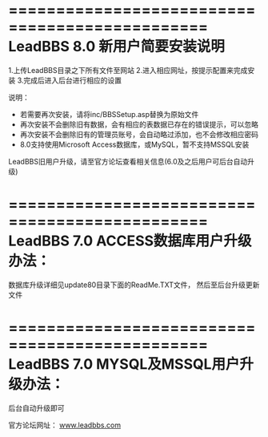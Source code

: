===============================================
LeadBBS 8.0 新用户简要安装说明
===============================================

1.上传LeadBBS目录之下所有文件至网站
2.进入相应网址，按提示配置来完成安装
3.完成后进入后台进行相应的设置

说明：

- 若需要再次安装，请将inc/BBSSetup.asp替换为原始文件
- 再次安装不会删除旧有数据，会有相应的表数据已存在的错误提示，可以忽略
- 再次安装不会删除旧有的管理员账号，会自动略过添加，也不会修改相应密码
- 8.0支持使用Microsoft Access数据库，或MySQL，暂不支持MSSQL安装

LeadBBS旧用户升级，请至官方论坛查看相关信息(6.0及之后用户可后台自动升级)


===============================================
LeadBBS 7.0 ACCESS数据库用户升级办法：
===============================================

数据库升级详细见update80目录下面的ReadMe.TXT文件，
然后至后台升级更新文件


===============================================
LeadBBS 7.0 MYSQL及MSSQL用户升级办法：
===============================================

后台自动升级即可



官方论坛网址： www.leadbbs.com



